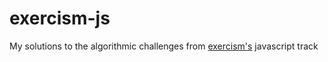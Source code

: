 # exercism-js
My solutions to the algorithmic challenges from [exercism's](https://exercism.io/) javascript track
